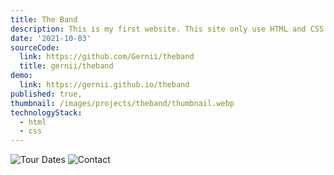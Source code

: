 ```yaml
---
title: The Band
description: This is my first website. This site only use HTML and CSS because I haven't learned Javascript yet
date: '2021-10-03'
sourceCode:
  link: https://github.com/Gernii/theband
  title: gernii/theband
demo:
  link: https://gernii.github.io/theband
published: true,
thumbnail: /images/projects/theband/thumbnail.webp
technologyStack:
  - html
  - css
---
```


![Tour Dates](/images/projects/theband/tour-dates.webp)
![Contact](/images/projects/theband/contact.webp)
